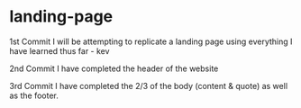 # landing-page
1st Commit
I will be attempting to replicate a landing page using everything I have learned thus far - kev 

2nd Commit
I have completed the header of the website

3rd Commit
I have completed the 2/3 of the body (content & quote) as well as the footer.

